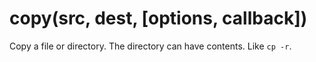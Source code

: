 # copy(src, dest, [options, callback])

Copy a file or directory. The directory can have contents. Like `cp -r`.